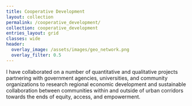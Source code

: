 ```yaml
---
title: Cooperative Development
layout: collection
permalink: /cooperative_development/
collection: cooperative_development
entries_layout: grid
classes: wide
header:
  overlay_image: /assets/images/geo_network.png
  overlay_filter: 0.5
---
```


I have collaborated on a number of quantitative and qualitative projects partnering with government agencies, universities, and community organizations to research regional economic development and sustainable collaboration between communities within and outside of urban corridors towards the ends of equity, access, and empowerment.
